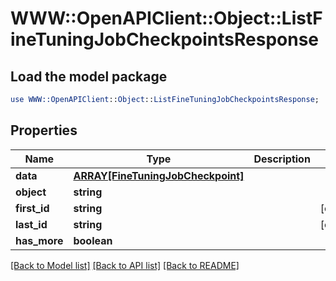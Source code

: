 # WWW::OpenAPIClient::Object::ListFineTuningJobCheckpointsResponse

## Load the model package
```perl
use WWW::OpenAPIClient::Object::ListFineTuningJobCheckpointsResponse;
```

## Properties
Name | Type | Description | Notes
------------ | ------------- | ------------- | -------------
**data** | [**ARRAY[FineTuningJobCheckpoint]**](FineTuningJobCheckpoint.md) |  | 
**object** | **string** |  | 
**first_id** | **string** |  | [optional] 
**last_id** | **string** |  | [optional] 
**has_more** | **boolean** |  | 

[[Back to Model list]](../README.md#documentation-for-models) [[Back to API list]](../README.md#documentation-for-api-endpoints) [[Back to README]](../README.md)


